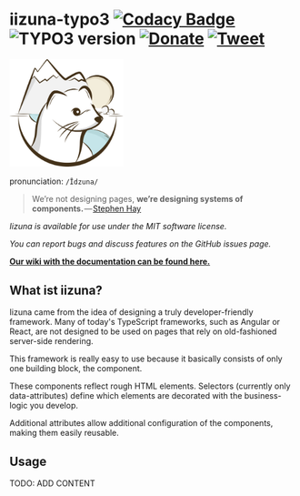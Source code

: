 # iizuna-typo3 [![Codacy Badge](https://api.codacy.com/project/badge/Grade/084a649cad0148eeb728c89dc6ec1db8)](https://www.codacy.com/app/tim.ruecker/iizuna-typo3?utm_source=github.com&amp;utm_medium=referral&amp;utm_content=iizunats/iizuna-typo3&amp;utm_campaign=Badge_Grade) ![TYPO3 version](https://img.shields.io/badge/typo3-v0.0.1-blue.svg) [![Donate](https://img.shields.io/badge/donorbox-donate-blue.svg)](https://donorbox.org/iizuna) [![Tweet](https://img.shields.io/twitter/url/http/shields.io.svg?style=social)](https://twitter.com/intent/tweet?text=Create%20fast%20and%20reliable%20component%20based%20applications%20for%20server-side-rendered%20projects!&url=http://iizunats.com&via=IizunaTeam&hashtags=typescript,components,frontend,framework,developers) 

<img src="https://raw.githubusercontent.com/iizunats/iizuna-typo3/master/ext_icon.png" width="200">

pronunciation: `/Īdzuna/`

> We’re not designing pages, **we’re designing systems of components.** — [Stephen Hay](http://bradfrost.com/blog/post/bdconf-stephen-hay-presents-responsive-design-workflow/)

*Iizuna is available for use under the MIT software license.*

*You can report bugs and discuss features on the GitHub issues page.*

[**Our wiki with the documentation can be found here.**](https://github.com/iizunats/iizuna-typo3/wiki)


## What ist iizuna?

Iizuna came from the idea of ​​designing a truly developer-friendly framework.
Many of today's TypeScript frameworks, such as Angular or React, are not designed to be used on pages that rely on old-fashioned server-side rendering.

This framework is really easy to use because it basically consists of only one building block, the component.

These components reflect rough HTML elements.
Selectors (currently only data-attributes) define which elements are decorated with the business-logic you develop.

Additional attributes allow additional configuration of the components, making them easily reusable.

## Usage
TODO: ADD CONTENT